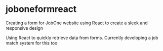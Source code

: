 # joboneformreact

Creating a form for JobOne website using React to create a sleek and responsive design

Using React to quickly retrieve data from forms. Currently developing a job match system for this too
